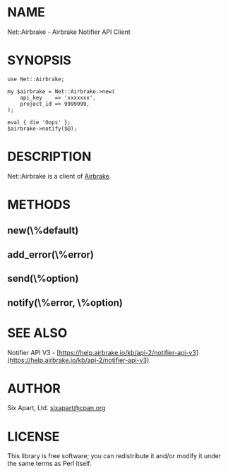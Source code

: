 
# NAME

Net::Airbrake - Airbrake Notifier API Client

# SYNOPSIS

    use Net::Airbrake;

    my $airbrake = Net::Airbrake->new(
        api_key    => 'xxxxxxx',
        project_id => 9999999,
    );

    eval { die 'Oops' };
    $airbrake->notify($@);

# DESCRIPTION

Net::Airbrake is a client of [Airbrake](https://airbrake.io).

# METHODS

## new(\\%default)

## add\_error(\\%error)

## send(\\%option)

## notify(\\%error, \\%option)

# SEE ALSO

Notifier API V3 - [https://help.airbrake.io/kb/api-2/notifier-api-v3](https://help.airbrake.io/kb/api-2/notifier-api-v3)

# AUTHOR

Six Apart, Ltd. <sixapart@cpan.org>

# LICENSE

This library is free software; you can redistribute it and/or modify
it under the same terms as Perl itself.
